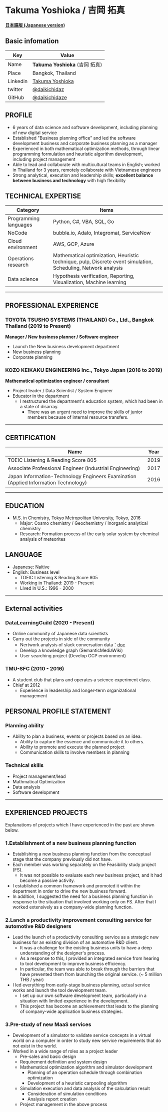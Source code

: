 # Takuma Yoshioka / 吉岡 拓真

[**日本語版 (Japanese version)**](index.md)

## Basic infomation

| Key      | Value                                                           |
| -------- | --------------------------------------------------------------- |
| Name     | **Takuma Yoshioka** (吉岡 拓真)                                 |
| Place    | Bangkok, Thailand                                               |
| Linkedin | [Takuma Yoshioka](https://www.linkedin.com/in/takuma-yoshioka/) |
| twitter  | [@daikichidaz](https://twitter.com/daikichidaz)                 |
| GitHub   | [@daikichidaze](https://github.com/daikichidaze)                |

## PROFILE

- 6 years of data science and software development, including planning of new digital service
- Established "Business planning office” and led the software development business and corporate business planning as a manager
- Experienced in both mathematical optimization methods, through linear programming formulation and heuristic algorithm development, including project management
- Able to lead and collaborate with multicultural teams in English; worked in Thailand for 3 years, remotely collaborate with Vietnamese engineers
- Strong analytical, execution and leadership skills; **excellent balance between business and technology** with high flexibility

## TECHNICAL EXPERTISE

|Category|Items|
|--------|-----|
|Programming languages| Python, C#, VBA, SQL, Go|
|NoCode|bubble.io, Adalo, Integromat, ServiceNow|
|Cloud environment|AWS, GCP, Azure|
|Operations research|Mathematical optimization, Heuristic technique, pulp, Discrete event simulation, Scheduling, Network analysis|
|Data science|Hypothesis verification, Reporting, Visualization, Machine learning|

---

## PROFESSIONAL EXPERIENCE

### TOYOTA TSUSHO SYSTEMS (THAILAND) Co., Ltd., Bangkok Thailand (2019 to Present)

**Manager / New business planner / Software engineer**

- Launch the New business development department
- New business planning
- Corporate planning

### KOZO KEIKAKU ENGINEERING Inc., Tokyo Japan (2016 to 2019)

**Mathematical optimization engineer / consultant**

- Project leader / Data Scientist / System Engineer
- Educator in the department
  - I restructured the department's education system, which had been in a state of disarray.
    - There was an urgent need to improve the skills of junior members because of internal resource transfers.

---

## CERTIFICATION

| Name                                                                                | Year |
| ----------------------------------------------------------------------------------- | ---- |
| TOEIC Listening & Reading Score 805                                                 | 2019 |
| Associate Professional Engineer (Industrial Engineering)                            | 2017 |
| Japan Information-Technology Engineers Examination (Applied Information Technology) | 2016 |


---

## EDUCATION

- M.S. in Chemistry, Tokyo Metropolitan University, Tokyo, 2016
   - Major: Cosmo chemistry / Geochemistry / Inorganic analytical chemistry
   - Research: Formation process of the early solar system by chemical analysis of meteorites

## LANGUAGE

- Japanese: Naitive
- English: Business level
  - TOEIC Listening & Reading Score 805
  - Working in Thailand: 2019 - Present
  - Lived in U.S.: 1996 - 2000

---
## External activities

### DataLearningGuild (2020 - Present)

- Online community of Japanese data scientists
- Carry out the projects in side of the community
  - Nertwork analysis of slack conversation data：[doc](https://speakerdeck.com/daikichidaze/slacknetutowakufen-xi)
  - Develop a knowledge graph (SemanticMediaWiki)
  - User searching project (Develop GCP environment)

### TMU-SFC (2010 - 2016)

- A student club that plans and operates a science experiment class.
- Chief at 2012
  - Experience in leadership and longer-term organizational management

## PERSONAL PROFILE STATEMENT

### Planning ability

- Ability to plan a business, events or projects based on an idea.
  - Ability to capture the essence and communicate it to others.
  - Ability to promote and execute the planned project
  - Communication skills to involve members in planning

### Technical skills

- Project management/lead
- Mathmatical Optimization
- Data analysis
- Software development

---

## EXPERIENCED PROJECTS

Explanations of projects which I have experienced in the past are shown below.

### 1.Establishment of a new business planning function

- Establishing a new business planning function from the conceptual stage that the company previously did not have.
- Each member was working separately on the Feasibility study project (FS).
  - It was not possible to evaluate each new business project, and it had become a passive activity.
- I established a common framework and promoted it within the department in order to drive the new business forward.
- In addition, I suggested the need for a business planning function in response to the situation that involved working only on FS. After that I worked extensively as a company-wide planning function.

### 2.Lanch a productivity improvement consulting service for automotive R&D designers

- Lead the launch of a productivity consulting service as a strategic new business for an existing division of an automotive R&D client.
  - It was a challenge for the existing business units to have a deep understanding of the designer's process.
  - As a response to this, I provided an integrated service from hearing to tool development to improve business efficiency.
  - In particular, the team was able to break through the barriers that have prevented them from launching the original service. (~ 5 million THB / year)
- I led everything from early-stage business planning, actual service works and launch the tool development team.
  - I set up our own software development team, particularly in a situation with limited experience in the development.
  - This project has become an achievement that leads to the planning of company-wide application business strategies.

### 3.Pre-study of new MaaS services

- Development of a simulator to validate service concepts in a virtual world on a computer in order to study new service requirements that do not exist in the world.
- Worked in a wide range of roles as a project leader
  - Pre-sales and basic design
  - Requirement definition and system design
  - Mathematical optimization algorithm and simulator development
    - Planning of an operation schedule through combination optimization
    - Development of a heuristic carpooling algorithm
  - Simulation execution and data analysis of the calculation result
    - Consideration of simulation conditions
    - Analysis report creation
  - Project management in the above process
